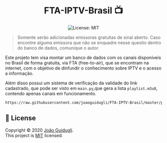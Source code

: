 <h1 align="center">FTA-IPTV-Brasil 📺</h1>
<p align="center">
<img alt="License: MIT" src="https://img.shields.io/badge/license-MIT-yellow.svg" target="_blank" />
</p>

> Somente serão adicionadas emissoras gratuitas de sinal aberto. Caso encontre alguma emissora que não se enquadre nesse quesito dentro do banco de dados, comunique o autor.

Este projeto tem visa montar um banco de dados com os canais disponíveis no Brasil de forma gratuita, via FTA (free-to-air), que se encontram na internet, com o objetivo de dinfundir o conhecimento sobre IPTV e o acesso a informação.

Além disso possui um sistema de verificação da validade do link cadastrado, que pode ser visto em `main.py`,que gera a lista `playlist.m3u8`, contendo apenas canais em funcionamento.

```sh
https://raw.githubusercontent.com/joaoguidugli/FTA-IPTV-Brasil/master/playlist.m3u8
```

## 📝 License

Copyright © 2020 [João Guidugli](https://github.com/joaoguidugli).<br />
This project is [MIT](https://github.com/joaoguidugli/FTA-IPTV-Brasil/blob/master/LICENSE) licensed.